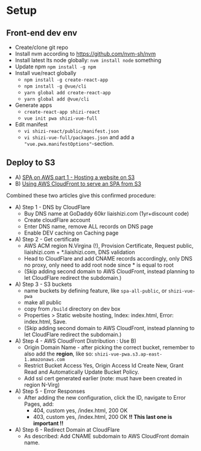 # Setup

## Front-end dev env
* Create/clone git repo
* Install nvm according to https://github.com/nvm-sh/nvm
* Install latest lts node globally: `nvm install node` something
* Update npm `npm install -g npm`
* Install vue/react globally
  * `npm install -g create-react-app`
  * `npm install -g @vue/cli`
  * `yarn global add create-react-app`
  * `yarn global add @vue/cli`
* Generate apps
  * `create-react-app shizi-react`
  * `vue init pwa shizi-vue-full`
* Edit manifest
  * `vi shizi-react/public/manifest.json`
  * `vi shizi-vue-full/packages.json` and add a `"vue.pwa.manifestOptions"`-section.

## Deploy to S3
* A) [SPA on AWS part 1 - Hosting a website on S3](https://medium.com/@P_Lessing/single-page-apps-on-aws-part-1-hosting-a-website-on-s3-3c9871f126)
* B) [Using AWS CloudFront to serve an SPA from S3](https://johnlouros.com/blog/using-CloudFront-to-serve-an-SPA-from-S3)

Combined these two articles give this confirmed procedure:
* A) Step 1 - DNS by CloudFlare
  * Buy DNS name at GoDaddy 60kr liaishizi.com (1yr+discount code)
  * Create cloudFlare account
  * Enter DNS name, remove ALL records on DNS page
  * Enable DEV caching on Caching page
* A) Step 2 - Get certificate
  * AWS ACM region N.Virgina (!), Provision Certificate, Request public, liaishizi.com + *.liaishizi.com, DNS validation
  * Head to CloudFlare and add CNAME records accordingly, only DNS no proxy, only need to add root node since * is equal to root
  * (Skip adding second domain to AWS CloudFront, instead planning to let CloudFlare redirect the subdomain.)
* A) Step 3 - S3 buckets
  * name buckets by defining feature, like `spa-all-public`, or `shizi-vue-pwa`
  * make all public
  * copy from `/build` directory on dev box
  * Properties > Static website hosting, Index: index.html, Error: index.html, Save.
  * (Skip adding second domain to AWS CloudFront, instead planning to let CloudFlare redirect the subdomain.)
* A) Step 4 - AWS CloudFront Distribution : Use B)
  * Origin Domain Name - after picking the correct bucket, remember to also add the **region**, like so: `shizi-vue-pwa.s3.ap-east-1.amazonaws.com`
  * Restrict Bucket Access Yes, Origin Access Id Create New, Grant Read and Automatically Update Bucket Policy.
  * Add ssl cert generated earlier (note: must have been created in region N-Virg)
* A) Step 5 - Error Responses
  * After adding the new configuration, click the ID, navigate to Error Pages, add:
    * 404, custom yes, /index.html, 200 OK
    * 403, custom yes, /index.html, 200 OK **!! This last one is important !!**
* A) Step 6 - Redirect Domain at CloudFlare
  * As described: Add CNAME subdomain to AWS CloudFront domain name.
